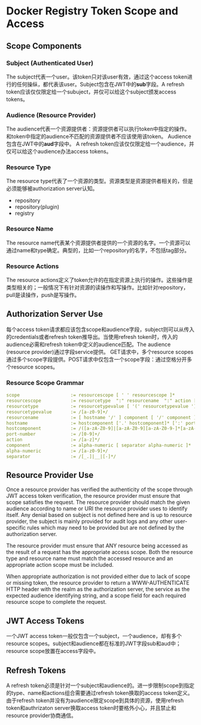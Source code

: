 # Docker Registry Token Scope and Access
## Scope Components
### Subject (Authenticated User)
The subject代表一个user。该token只对该user有效，通过这个access token进行的任何操纵，都代表该user。Subject包含在JWT中的**sub**字段。A refresh token应该仅仅限定给一个subuject，并仅可以给这个subject颁发access tokens。
### Audience (Resource Provider)
The audience代表一个资源提供者：资源提供者可以执行token中指定的操作。和token中指定的audience不匹配的资源提供者不应该使用该token。 Audience包含在JWT中的**aud**字段中。 A refresh token应该仅仅限定给一个audience，并仅可以给这个audience办法access tokens。 
### Resource Type
The resource type代表了一个资源的类型。资源类型是资源提供者相关的，但是必须能够被authorization server认知。

* repository
* repository(plugin)
* registry
### Resource Name
The resource name代表某个资源提供者提供的一个资源的名字。一个资源可以通过name和type确定。典型的，比如一个repository的名字，不包括tag部分。
### Resource Actions
The resource actions定义了token允许的在指定资源上执行的操作。这些操作是类型相关的；一般情况下有针对资源的读操作和写操作。比如针对repository，pull是读操作，push是写操作。

## Authorization Server Use
每个access token请求都应该包含scope和audience字段，subject则可以从传入的credentials或者refresh token推导出。当使用refresh token时，传入的audience必需和refresh token中定义的audience匹配。The audience (resource provider)通过字段service提供。
GET请求中，多个resource scopes通过多个scope字段提供。POST请求中仅包含一个scope字段：通过空格分开多个resource scopes。

### Resource Scope Grammar

``` yaml
scope                   := resourcescope [ ' ' resourcescope ]*
resourcescope           := resourcetype  ":" resourcename  ":" action [ ',' action ]*
resourcetype            := resourcetypevalue [ '(' resourcetypevalue ')' ]
resourcetypevalue       := /[a-z0-9]+/
resourcename            := [ hostname '/' ] component [ '/' component ]*
hostname                := hostcomponent ['.' hostcomponent]* [':' port-number]
hostcomponent           := /([a-zA-Z0-9]|[a-zA-Z0-9][a-zA-Z0-9-]*[a-zA-Z0-9])/
port-number             := /[0-9]+/
action                  := /[a-z]*/
component               := alpha-numeric [ separator alpha-numeric ]*
alpha-numeric           := /[a-z0-9]+/
separator               := /[_.]|__|[-]*/
```

## Resource Provider Use
Once a resource provider has verified the authenticity of the scope through JWT access token verification, the resource provider must ensure that scope satisfies the request. The resource provider should match the given audience according to name or URI the resource provider uses to identify itself. Any denial based on subject is not defined here and is up to resource provider, the subject is mainly provided for audit logs and any other user-specific rules which may need to be provided but are not defined by the authorization server.

The resource provider must ensure that ANY resource being accessed as the result of a request has the appropriate access scope. Both the resource type and resource name must match the accessed resource and an appropriate action scope must be included.

When appropriate authorization is not provided either due to lack of scope or missing token, the resource provider to return a WWW-AUTHENTICATE HTTP header with the realm as the authorization server, the service as the expected audience identifying string, and a scope field for each required resource scope to complete the request.


## JWT Access Tokens
一个JWT access token一般仅包含一个subject，一个audience，却有多个resource scopes。subject和audience都在标准的JWT字段sub和aud中；resource scope放置在access字段中。

## Refresh Tokens
A refresh token必须是针对一个subject和audience的。进一步限制scope到指定的type、name和actions组合需要通过refresh token换取的access token定义。由于refresh token并没有为audience限定scope到具体的资源，使用refresh token和authrizaton server换取access token时要格外小心，并且禁止和resource provider协商通信。
